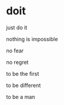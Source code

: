 # doit
just do it

nothing is impossible

no fear

no regret

to be the first

to be different

to be a man
